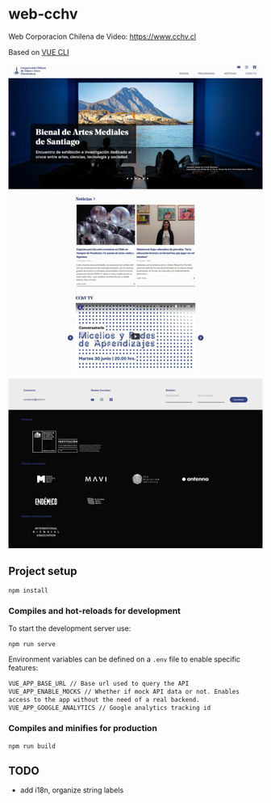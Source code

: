 # web-cchv

Web Corporacion Chilena de Video: https://www.cchv.cl

Based on [VUE CLI](https://cli.vuejs.org)

![Web Corporacion Chilena de Video](web-cchv.jpg)

## Project setup

```
npm install
```

### Compiles and hot-reloads for development

To start the development server use:

```
npm run serve
```

Environment variables can be defined on a `.env` file to enable specific features:

```
VUE_APP_BASE_URL // Base url used to query the API
VUE_APP_ENABLE_MOCKS // Whether if mock API data or not. Enables access to the app without the need of a real backend.
VUE_APP_GOOGLE_ANALYTICS // Google analytics tracking id
```

### Compiles and minifies for production

```
npm run build
```

## TODO

- add i18n, organize string labels
